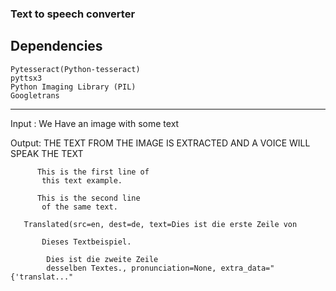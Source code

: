 ### Text to speech converter

## Dependencies

```
Pytesseract(Python-tesseract)
pyttsx3
Python Imaging Library (PIL)
Googletrans 
```
<hr>
Input : We Have an image with some text 

Output: THE TEXT FROM THE IMAGE IS EXTRACTED AND A VOICE WILL SPEAK THE TEXT
      

          This is the first line of
           this text example.

          This is the second line
           of the same text.

       Translated(src=en, dest=de, text=Dies ist die erste Zeile von

           Dieses Textbeispiel.

            Dies ist die zweite Zeile
            desselben Textes., pronunciation=None, extra_data="{'translat..."